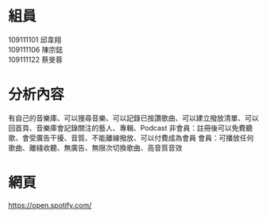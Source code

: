 # 組員
109111101 邱韋翔<br>109111106 陳宗鋕<br>109111122 蔡旻蓉
# 分析內容
有自己的音樂庫、可以搜尋音樂、可以記錄已按讚歌曲、可以建立撥放清單、可以回首頁、音樂庫會記錄關注的藝人、專輯、Podcast
非會員：註冊後可以免費聽歌、會受廣告干擾、音質、不能離線撥放、可以付費成為會員 
會員：可播放任何歌曲、離綫收聽、無廣告、無限次切換歌曲、高音質音效
# 網頁
https://open.spotify.com/